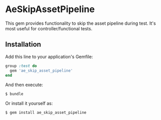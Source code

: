 # AeSkipAssetPipeline

This gem provides functionality to skip the asset pipeline during test. It's most useful for controller/functional tests.

## Installation

Add this line to your application's Gemfile:

```ruby
group :test do
  gem 'ae_skip_asset_pipeline'
end
```

And then execute:

    $ bundle

Or install it yourself as:

    $ gem install ae_skip_asset_pipeline

